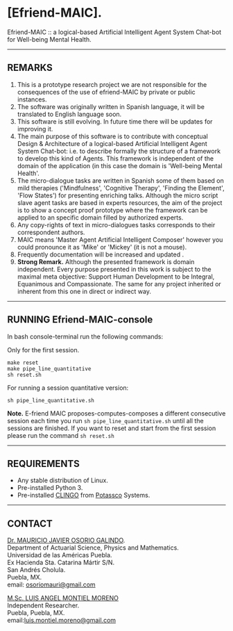 # [Efriend-MAIC]. 

Efriend-MAIC :: a logical-based Artificial Intelligent Agent System Chat-bot for Well-being Mental Health.


---
REMARKS
---
1. This is a prototype research project we are not responsible for the consequences of the use of efriend-MAIC by private or public instances. 
2. The software was originally written in Spanish language, it will be translated to English language soon.
3. This software is still evolving. In future time there will be updates for improving it.
4. The main purpose of this software is to contribute with conceptual Design & Architecture of a logical-based Artificial Intelligent Agent System Chat-bot: i.e. to describe formally the structure of a framework to develop this kind of Agents.
This framework is independent of the domain of the application (in this case the domain is 'Well-being Mental Health'.
5. The micro-dialogue tasks are written in Spanish some of them based on mild therapies ('Mindfulness', 'Cognitive Therapy', 'Finding the Element', 'Flow States') for presenting enriching talks. Although the micro script slave agent tasks are based in experts resources, the aim of the project is to show a concept proof prototype where the framework can be applied to an specific domain filled by authorized experts.
6. Any copy-rights of text in micro-dialogues tasks corresponds to their correspondent authors.
7. MAIC means 'Master Agent Artificial Intelligent Composer' however you could pronounce it as 'Mike' or 'Mickey' (it is not a mouse).
8. Frequently documentation will be increased and updated .
9. **Strong Remark.** Although the presented framework is domain independent. Every purpose presented in this work is subject to the maximal meta objective: Support Human Development to be Integral, Equanimous and Compassionate. The same for any project inherited or inherent from this one in direct or indirect way.

---
RUNNING Efriend-MAIC-console
---

In bash console-terminal run the following commands: 

Only for the first session.
```
make reset
make pipe_line_quantitative
sh reset.sh
```

For running a session quantitative version:

```
sh pipe_line_quantitative.sh
```

**Note.** E-friend MAIC proposes-computes-composes a different consecutive session each time you run `sh pipe_line_quantitative.sh` until all the sessions are finished. If you want to reset and start from the first session please run the command `sh reset.sh`

---
REQUIREMENTS
---

* Any stable distribution of Linux.
* Pre-installed Python 3.
* Pre-installed [CLINGO](https://potassco.org/clingo/) from [Potassco](https://potassco.org/) Systems.

---
CONTACT
---

[Dr. MAURICIO JAVIER OSORIO GALINDO](https://scholar.google.com/citations?user=_r5Pl14AAAAJ&hl=es&oi=sra).\
Department of Actuarial Science, Physics and Mathematics.\
Universidad de las Américas Puebla.\
Ex Hacienda Sta. Catarina Mártir S/N.\
San Andrés Cholula.\
Puebla, MX.\
email: osoriomauri@gmail.com


[M.Sc. LUIS ANGEL MONTIEL MORENO](https://www.linkedin.com/in/luis-angel-montiel-moreno-88849b152/)\
Independent Researcher.\
Puebla, Puebla, MX.\
email:luis.montiel.moreno@gmail.com
